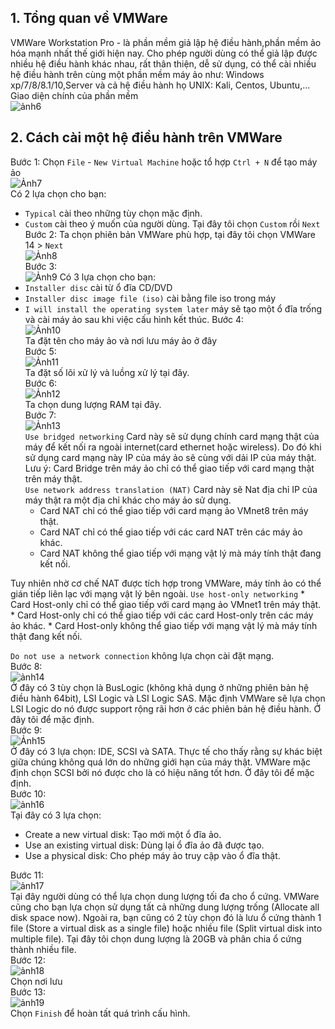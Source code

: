 ## 1. Tổng quan về VMWare
VMWare Workstation Pro - là phần mềm giả lập hệ điều hành,phần mềm ảo hóa mạnh nhất thế giới hiện nay. Cho phép người dùng có thể giả lập được nhiều hệ điều hành khác nhau, rất thân thiện, dễ sử dụng, có thể cài nhiều hệ điều hành trên cùng một phần mềm máy ảo như: Windows xp/7/8/8.1/10,Server và cả hệ điều hành họ UNIX: Kali, Centos, Ubuntu,...  
Giao diện chính của phần mềm  
![ảnh6](https://raw.githubusercontent.com/cuonghd97/thuctapmeditech/master/VMWare%20and%20Linux/Images/Image%206.png)  
## 2. Cách cài một hệ điều hành trên VMWare
Bước 1: Chọn `File` - `New Virtual Machine` hoặc tổ hợp `Ctrl + N` để tạo máy ảo  
![Ảnh7](https://raw.githubusercontent.com/cuonghd97/thuctapmeditech/master/VMWare%20and%20Linux/Images/Image%207.png)  
Có 2 lựa chọn cho bạn: 
* `Typical` cài theo những tùy chọn mặc định.
* `Custom` cài theo ý muốn của người dùng.
Tại đây tôi chọn `Custom` rồi `Next`  
Bước 2: Ta chọn phiên bản VMWare phù hợp, tại đây tôi chọn VMWare 14 > `Next`  
![Ảnh8](https://raw.githubusercontent.com/cuonghd97/thuctapmeditech/master/VMWare%20and%20Linux/Images/Image%208.png)  
Bước 3:    
![Ảnh9](https://raw.githubusercontent.com/cuonghd97/thuctapmeditech/master/VMWare%20and%20Linux/Images/Image%209.png)
Có 3 lựa chọn cho bạn:  
* `Installer disc` cài từ ổ đĩa CD/DVD  
* `Installer disc image file (iso)` cài bằng file iso trong máy  
* `I will install the operating system later` máy sẽ tạo một ổ đĩa trống và cài máy ảo sau khi việc cấu hình kết thúc.
Bước 4:  
![Ảnh10](https://raw.githubusercontent.com/cuonghd97/thuctapmeditech/master/VMWare%20and%20Linux/Images/Image%2010.png)  
Ta đặt tên cho máy ảo và nơi lưu máy ảo ở đây  
Bước 5:  
![Ảnh11](https://raw.githubusercontent.com/cuonghd97/thuctapmeditech/master/VMWare%20and%20Linux/Images/Image%2011.png)  
Ta đặt số lõi xử lý và luồng xử lý tại đây.  
Bước 6:  
![Ảnh12](https://raw.githubusercontent.com/cuonghd97/thuctapmeditech/master/VMWare%20and%20Linux/Images/Image%2012.png)  
Ta chọn dung lượng RAM tại đây.  
Bước 7:  
![Ảnh13](https://raw.githubusercontent.com/cuonghd97/thuctapmeditech/master/VMWare%20and%20Linux/Images/Image%2013.png)  
`Use bridged networking` Card này sẽ sử dụng chính card mạng thật của máy để kết nối ra ngoài internet(card ethernet hoặc wireless). Do đó khi sử dụng card mạng này IP của máy ảo sẽ cùng với dải IP của máy thật. Lưu ý: Card Bridge trên máy ảo chỉ có thể giao tiếp với card mạng thật trên máy thật.  
`Use network address translation (NAT)` Card này sẽ Nat địa chỉ IP của máy thật ra một địa chỉ khác cho máy ảo sử dụng.
    * Card NAT chỉ có thể giao tiếp với card mạng ảo VMnet8 trên máy thật.
    * Card NAT chỉ có thể giao tiếp với các card NAT trên các máy ảo khác.
    * Card NAT không thể giao tiếp với mạng vật lý mà máy tính thật đang kết nối.  

Tuy nhiên nhờ cơ chế NAT được tích hợp trong VMWare, máy tính ảo có thể gián tiếp liên lạc với mạng vật lý bên ngoài.
`Use host-only networking` 
    * Card Host-only chỉ có thể giao tiếp với card mạng ảo VMnet1 trên máy thật.
    * Card Host-only chỉ có thể giao tiếp với các card Host-only trên các máy ảo khác.
    * Card Host-only không thể giao tiếp với mạng vật lý mà máy tính thật đang kết nối.  

`Do not use a network connection` không lựa chọn cài đặt mạng.  
Bước 8:  
![ảnh14](https://raw.githubusercontent.com/cuonghd97/thuctapmeditech/master/VMWare%20and%20Linux/Images/Image%2014.png)  
Ở đây có 3 tùy chọn là BusLogic (không khả dụng ở những phiên bản hệ điều hành 64bit), LSI Logic và LSI Logic SAS. Mặc định VMWare sẽ lựa chọn LSI Logic do nó được support rộng rãi hơn ở các phiên bản hệ điều hành. Ở đây tôi để mặc định.  
Bước 9:  
![Ảnh15](https://raw.githubusercontent.com/cuonghd97/thuctapmeditech/master/VMWare%20and%20Linux/Images/Image%2015.png)  
Ở đây có 3 lựa chọn: IDE, SCSI và SATA. Thực tế cho thấy rằng sự khác biệt giữa chúng không quá lớn do những giới hạn của máy thật. VMWare mặc định chọn SCSI bởi nó được cho là có hiệu năng tốt hơn. Ở đây tôi để mặc định.  
Bước 10:  
![ảnh16](https://raw.githubusercontent.com/cuonghd97/thuctapmeditech/master/VMWare%20and%20Linux/Images/Image%2016.png)  
Tại đây có 3 lựa chọn:
* Create a new virtual disk: Tạo mới một ổ đĩa ảo.
* Use an existing virtual disk: Dùng lại ổ đĩa ảo đã được tạo.
* Use a physical disk: Cho phép máy ảo truy cập vào ổ đĩa thật.  

Bước 11:  
![ảnh17](https://raw.githubusercontent.com/cuonghd97/thuctapmeditech/master/VMWare%20and%20Linux/Images/Image%2017.png)  
Tại đây người dùng có thể lựa chọn dung lượng tối đa cho ổ cứng. VMWare cũng cho bạn lựa chọn sử dụng tất cả những dung lượng trống (Allocate all disk space now). Ngoài ra, bạn cũng có 2 tùy chọn đó là lưu ổ cứng thành 1 file (Store a virtual disk as a single file) hoặc nhiều file (Split virtual disk into multiple file). Tại đây tôi chọn dung lượng là 20GB và phân chia ổ cứng thành nhiều file.  
Bước 12:  
![ảnh18](https://raw.githubusercontent.com/cuonghd97/thuctapmeditech/master/VMWare%20and%20Linux/Images/Image%2018.png)  
Chọn nơi lưu  
Bước 13:  
![ảnh19](https://raw.githubusercontent.com/cuonghd97/thuctapmeditech/master/VMWare%20and%20Linux/Images/Image%2019.png)  
Chọn `Finish` để hoàn tất quá trình cấu hình.
